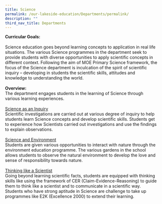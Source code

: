 ```yaml
---
title: Science
permalink: /our-lakeside-education/Departments/permalink/
description: ""
third_nav_title: Departments
---
```

<b>Curricular Goals:</b>
<br><br>
Science education goes beyond learning concepts to application in real life situations. The various Science programmes in the department seek to provide students with diverse opportunities to apply scientific concepts in different context. Following the aim of MOE Primary Science framework, the focus of the Science department is inculcation of the spirit of scientific inquiry – developing in students the scientific skills, attitudes and knowledge to understanding the world.
<br><br>
<b>Overview:</b>
<br>
The department engages students in the learning of Science through various learning experiences.
<br><br>
<u>Science as an Inquiry</u><br>
Scientific investigations are carried out at various degree of inquiry to help students learn Science concepts and develop scientific skills. Students get to experience how Scientists carried out investigations and use the findings to explain observations.
<br><br>
<u>Science and Environment</u><br>
Students are given various opportunities to interact with nature through the environment education programme. The various gardens in the school allows students to observe the natural environment to develop the love and sense of responsibility towards nature.
<br><br>
<u>Thinking like a Scientist</u><br>
Going beyond learning scientific facts, students are equipped with thinking skills like using the framework of CER (Claim-Evidence-Reasoning) to guide them to think like a scientist and to communicate in a scientific way. Students who have strong aptitude in Science are challenge to take up programmes like E2K (Excellence 2000) to extend their learning.